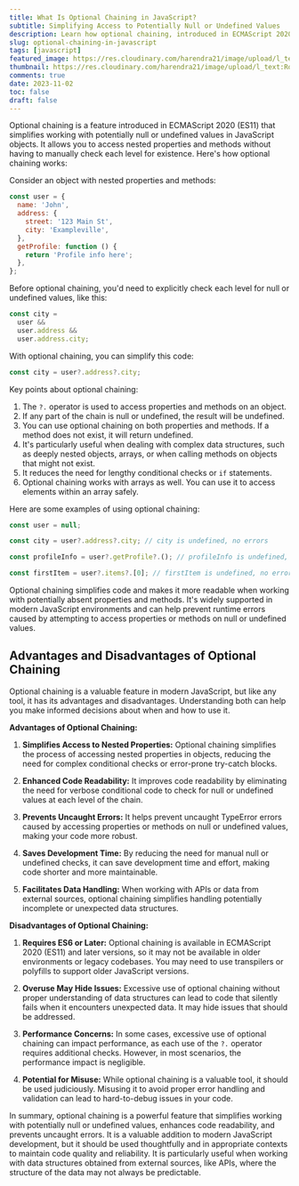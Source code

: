 ```yaml
---
title: What Is Optional Chaining in JavaScript?
subtitle: Simplifying Access to Potentially Null or Undefined Values
description: Learn how optional chaining, introduced in ECMAScript 2020 (ES11), simplifies working with complex JavaScript objects by safely accessing nested properties and methods.
slug: optional-chaining-in-javascript
tags: [javascript]
featured_image: https://res.cloudinary.com/harendra21/image/upload/l_text:Roboto_50_bold:Optional%20Chaining%20in%20JavaScript,co_rgb:fff/javascriptwithexample/bg3.png
thumbnail: https://res.cloudinary.com/harendra21/image/upload/l_text:Roboto_50_bold:Optional%20Chaining%20in%20JavaScript,co_rgb:fff/javascriptwithexample/bg3.png
comments: true
date: 2023-11-02
toc: false
draft: false
---
```


Optional chaining is a feature introduced in ECMAScript 2020 (ES11) that simplifies working with potentially null or undefined values in JavaScript objects. It allows you to access nested properties and methods without having to manually check each level for existence. Here's how optional chaining works:

Consider an object with nested properties and methods:

```javascript
const user = {
  name: 'John',
  address: {
    street: '123 Main St',
    city: 'Exampleville',
  },
  getProfile: function () {
    return 'Profile info here';
  },
};
```

Before optional chaining, you'd need to explicitly check each level for null or undefined values, like this:

```javascript
const city =
  user &&
  user.address &&
  user.address.city;
```

With optional chaining, you can simplify this code:

```javascript
const city = user?.address?.city;
```

Key points about optional chaining:

1. The `?.` operator is used to access properties and methods on an object.
2. If any part of the chain is null or undefined, the result will be undefined.
3. You can use optional chaining on both properties and methods. If a method does not exist, it will return undefined.
4. It's particularly useful when dealing with complex data structures, such as deeply nested objects, arrays, or when calling methods on objects that might not exist.
5. It reduces the need for lengthy conditional checks or `if` statements.
6. Optional chaining works with arrays as well. You can use it to access elements within an array safely.

Here are some examples of using optional chaining:

```javascript
const user = null;

const city = user?.address?.city; // city is undefined, no errors

const profileInfo = user?.getProfile?.(); // profileInfo is undefined, no errors

const firstItem = user?.items?.[0]; // firstItem is undefined, no errors
```

Optional chaining simplifies code and makes it more readable when working with potentially absent properties and methods. It's widely supported in modern JavaScript environments and can help prevent runtime errors caused by attempting to access properties or methods on null or undefined values.

## Advantages and Disadvantages of Optional Chaining

Optional chaining is a valuable feature in modern JavaScript, but like any tool, it has its advantages and disadvantages. Understanding both can help you make informed decisions about when and how to use it.

**Advantages of Optional Chaining:**

1. **Simplifies Access to Nested Properties:** Optional chaining simplifies the process of accessing nested properties in objects, reducing the need for complex conditional checks or error-prone try-catch blocks.

2. **Enhanced Code Readability:** It improves code readability by eliminating the need for verbose conditional code to check for null or undefined values at each level of the chain.

3. **Prevents Uncaught Errors:** It helps prevent uncaught TypeError errors caused by accessing properties or methods on null or undefined values, making your code more robust.

4. **Saves Development Time:** By reducing the need for manual null or undefined checks, it can save development time and effort, making code shorter and more maintainable.

5. **Facilitates Data Handling:** When working with APIs or data from external sources, optional chaining simplifies handling potentially incomplete or unexpected data structures.

**Disadvantages of Optional Chaining:**

1. **Requires ES6 or Later:** Optional chaining is available in ECMAScript 2020 (ES11) and later versions, so it may not be available in older environments or legacy codebases. You may need to use transpilers or polyfills to support older JavaScript versions.

2. **Overuse May Hide Issues:** Excessive use of optional chaining without proper understanding of data structures can lead to code that silently fails when it encounters unexpected data. It may hide issues that should be addressed.

3. **Performance Concerns:** In some cases, excessive use of optional chaining can impact performance, as each use of the `?.` operator requires additional checks. However, in most scenarios, the performance impact is negligible.

4. **Potential for Misuse:** While optional chaining is a valuable tool, it should be used judiciously. Misusing it to avoid proper error handling and validation can lead to hard-to-debug issues in your code.

In summary, optional chaining is a powerful feature that simplifies working with potentially null or undefined values, enhances code readability, and prevents uncaught errors. It is a valuable addition to modern JavaScript development, but it should be used thoughtfully and in appropriate contexts to maintain code quality and reliability. It is particularly useful when working with data structures obtained from external sources, like APIs, where the structure of the data may not always be predictable.